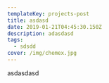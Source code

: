 ```yaml
---
templateKey: projects-post
title: asdasd
date: 2019-01-21T04:45:30.150Z
description: adasdasd
tags:
  - sdsdd
cover: /img/chemex.jpg
---
```

asdasdasd
